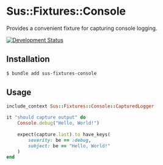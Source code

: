 # Sus::Fixtures::Console

Provides a convenient fixture for capturing console logging.

[![Development Status](https://github.com/socketry/sus-fixtures-console/workflows/Test/badge.svg)](https://github.com/socketry/sus-fixtures-console/actions?workflow=Test)

## Installation

``` bash
$ bundle add sus-fixtures-console
```

## Usage

``` ruby
include_context Sus::Fixtures::Console::CapturedLogger

it "should capture output" do
	Console.debug("Hello, World!")
	
	expect(capture.last).to have_keys(
		severity: be == :debug,
		subject: be == "Hello, World!"
	)
end
```
